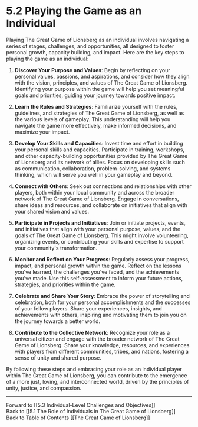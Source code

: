 # 5.2 Playing the Game as an Individual

Playing The Great Game of Lionsberg as an individual involves navigating a series of stages, challenges, and opportunities, all designed to foster personal growth, capacity building, and impact. Here are the key steps to playing the game as an individual:

1.  **Discover Your Purpose and Values**: Begin by reflecting on your personal values, passions, and aspirations, and consider how they align with the vision, principles, and values of The Great Game of Lionsberg. Identifying your purpose within the game will help you set meaningful goals and priorities, guiding your journey towards positive impact.
    
2.  **Learn the Rules and Strategies**: Familiarize yourself with the rules, guidelines, and strategies of The Great Game of Lionsberg, as well as the various levels of gameplay. This understanding will help you navigate the game more effectively, make informed decisions, and maximize your impact.
    
3.  **Develop Your Skills and Capacities**: Invest time and effort in building your personal skills and capacities. Participate in training, workshops, and other capacity-building opportunities provided by The Great Game of Lionsberg and its network of allies. Focus on developing skills such as communication, collaboration, problem-solving, and systems thinking, which will serve you well in your gameplay and beyond.
    
4.  **Connect with Others**: Seek out connections and relationships with other players, both within your local community and across the broader network of The Great Game of Lionsberg. Engage in conversations, share ideas and resources, and collaborate on initiatives that align with your shared vision and values.
    
5.  **Participate in Projects and Initiatives**: Join or initiate projects, events, and initiatives that align with your personal purpose, values, and the goals of The Great Game of Lionsberg. This might involve volunteering, organizing events, or contributing your skills and expertise to support your community's transformation.
    
6.  **Monitor and Reflect on Your Progress**: Regularly assess your progress, impact, and personal growth within the game. Reflect on the lessons you've learned, the challenges you've faced, and the achievements you've made. Use this self-assessment to inform your future actions, strategies, and priorities within the game.
    
7.  **Celebrate and Share Your Story**: Embrace the power of storytelling and celebration, both for your personal accomplishments and the successes of your fellow players. Share your experiences, insights, and achievements with others, inspiring and motivating them to join you on the journey towards a better world.
    
8.  **Contribute to the Collective Network**: Recognize your role as a universal citizen and engage with the broader network of The Great Game of Lionsberg. Share your knowledge, resources, and experiences with players from different communities, tribes, and nations, fostering a sense of unity and shared purpose.
    

By following these steps and embracing your role as an individual player within The Great Game of Lionsberg, you can contribute to the emergence of a more just, loving, and interconnected world, driven by the principles of unity, justice, and compassion.

____

Forward to [[5.3 Individual-Level Challenges and Objectives]]    
Back to [[5.1 The Role of Individuals in The Great Game of Lionsberg]]  
Back to Table of Contents [[The Great Game of Lionsberg]]  